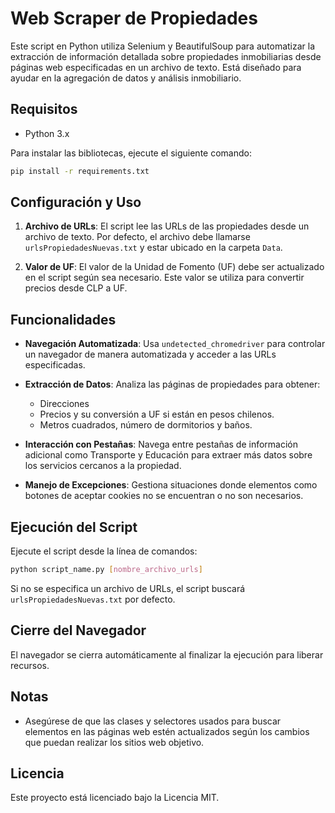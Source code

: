 # Web Scraper de Propiedades

Este script en Python utiliza Selenium y BeautifulSoup para automatizar la extracción de información detallada sobre propiedades inmobiliarias desde páginas web especificadas en un archivo de texto. Está diseñado para ayudar en la agregación de datos y análisis inmobiliario.

## Requisitos

- Python 3.x

Para instalar las bibliotecas, ejecute el siguiente comando:
```bash
pip install -r requirements.txt
```

## Configuración y Uso

1. **Archivo de URLs**: El script lee las URLs de las propiedades desde un archivo de texto. Por defecto, el archivo debe llamarse `urlsPropiedadesNuevas.txt` y estar ubicado en la carpeta `Data`.

2. **Valor de UF**: El valor de la Unidad de Fomento (UF) debe ser actualizado en el script según sea necesario. Este valor se utiliza para convertir precios desde CLP a UF.

## Funcionalidades

- **Navegación Automatizada**: Usa `undetected_chromedriver` para controlar un navegador de manera automatizada y acceder a las URLs especificadas.
  
- **Extracción de Datos**: Analiza las páginas de propiedades para obtener:
  - Direcciones
  - Precios y su conversión a UF si están en pesos chilenos.
  - Metros cuadrados, número de dormitorios y baños.
  
- **Interacción con Pestañas**: Navega entre pestañas de información adicional como Transporte y Educación para extraer más datos sobre los servicios cercanos a la propiedad.

- **Manejo de Excepciones**: Gestiona situaciones donde elementos como botones de aceptar cookies no se encuentran o no son necesarios.

## Ejecución del Script

Ejecute el script desde la línea de comandos:
```bash
python script_name.py [nombre_archivo_urls]
```

Si no se especifica un archivo de URLs, el script buscará `urlsPropiedadesNuevas.txt` por defecto.

## Cierre del Navegador

El navegador se cierra automáticamente al finalizar la ejecución para liberar recursos.

## Notas

- Asegúrese de que las clases y selectores usados para buscar elementos en las páginas web estén actualizados según los cambios que puedan realizar los sitios web objetivo.

## Licencia

Este proyecto está licenciado bajo la Licencia MIT.

